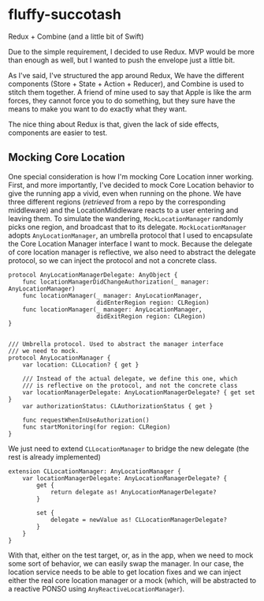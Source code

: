 # fluffy-succotash
Redux + Combine (and a little bit of Swift)

Due to the simple requirement, I decided to use Redux. MVP would be more than enough as well, but I wanted to push the envelope just a little bit. 

As I've said, I've structured the app around Redux, We have the different components (Store + State + Action + Reducer), and Combine is used to stitch them together. A friend of mine used to say that Apple is like the arm forces, they cannot force you to do something, but they sure have the means to make you want to do exactly what they want.

The nice thing about Redux is that, given the lack of side effects, components are easier to test. 

## Mocking Core Location
One special consideration is how I'm mocking Core Location inner working. First, and more importantly, I've decided to mock Core Location behavior to give the running app a vivid, even when running on the phone. We have three different regions (*retrieved* from a repo by the corresponding middleware) and the LocationMiddleware reacts to a user entering and leaving them. To simulate the wandering, `MockLocationManager` randomly picks one region, and broadcast that to its delegate. `MockLocationManager ` adopts `AnyLocationManager`, an umbrella protocol that I used to encapsulate the Core Location Manager interface I want to mock. Because the delegate of core location manager is reflective, we also need to abstract the delegate protocol, so we can inject the protocol and not a concrete class. 

```
protocol AnyLocationManagerDelegate: AnyObject {
    func locationManagerDidChangeAuthorization(_ manager: AnyLocationManager)
    func locationManager(_ manager: AnyLocationManager,
                         didEnterRegion region: CLRegion)
    func locationManager(_ manager: AnyLocationManager,
                         didExitRegion region: CLRegion)
}


/// Umbrella protocol. Used to abstract the manager interface
/// we need to mock.
protocol AnyLocationManager {
    var location: CLLocation? { get }

    /// Instead of the actual delegate, we define this one, which
    /// is reflective on the protocol, and not the concrete class
    var locationManagerDelegate: AnyLocationManagerDelegate? { get set }
    var authorizationStatus: CLAuthorizationStatus { get }
    
    func requestWhenInUseAuthorization()
    func startMonitoring(for region: CLRegion)
}
```

We just need to extend `CLLocationManager` to bridge the new delegate (the rest is already implemented)

```
extension CLLocationManager: AnyLocationManager {
    var locationManagerDelegate: AnyLocationManagerDelegate? {
        get {
            return delegate as! AnyLocationManagerDelegate?
        }
        
        set {
            delegate = newValue as! CLLocationManagerDelegate?
        }
    }
}
```

With that, either on the test target, or, as in the app, when we need to mock some sort of behavior, we can easily swap the manager. In our case, the location service needs to be able to get location fixes and we can inject either the real core location manager or a mock (which, will be abstracted to a reactive PONSO using `AnyReactiveLocationManager`). 
